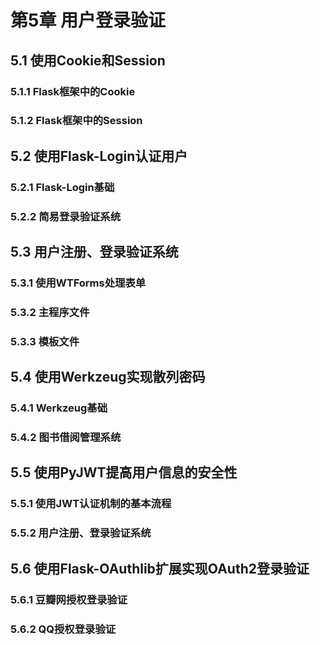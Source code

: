 # 第5章 用户登录验证

## 5.1 使用Cookie和Session

### 5.1.1 Flask框架中的Cookie

### 5.1.2 Flask框架中的Session

## 5.2 使用Flask-Login认证用户

### 5.2.1 Flask-Login基础

### 5.2.2 简易登录验证系统

## 5.3 用户注册、登录验证系统

### 5.3.1 使用WTForms处理表单

### 5.3.2 主程序文件

### 5.3.3 模板文件

## 5.4 使用Werkzeug实现散列密码

### 5.4.1 Werkzeug基础

### 5.4.2 图书借阅管理系统

## 5.5 使用PyJWT提高用户信息的安全性

### 5.5.1 使用JWT认证机制的基本流程

### 5.5.2 用户注册、登录验证系统

## 5.6 使用Flask-OAuthlib扩展实现OAuth2登录验证

### 5.6.1 豆瓣网授权登录验证

### 5.6.2 QQ授权登录验证